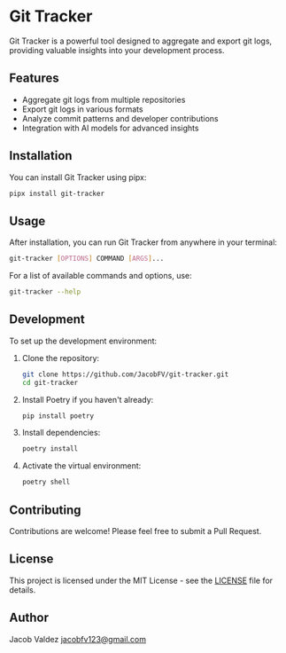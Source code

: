 # Git Tracker

Git Tracker is a powerful tool designed to aggregate and export git logs, providing valuable insights into your development process.

## Features

- Aggregate git logs from multiple repositories
- Export git logs in various formats
- Analyze commit patterns and developer contributions
- Integration with AI models for advanced insights

## Installation

You can install Git Tracker using pipx:

```bash
pipx install git-tracker
```

## Usage

After installation, you can run Git Tracker from anywhere in your terminal:

```bash
git-tracker [OPTIONS] COMMAND [ARGS]...
```

For a list of available commands and options, use:

```bash
git-tracker --help
```

## Development

To set up the development environment:

1. Clone the repository:

   ```bash
   git clone https://github.com/JacobFV/git-tracker.git
   cd git-tracker
   ```

2. Install Poetry if you haven't already:

   ```bash
   pip install poetry
   ```

3. Install dependencies:

   ```bash
   poetry install
   ```

4. Activate the virtual environment:

   ```bash
   poetry shell
   ```

## Contributing

Contributions are welcome! Please feel free to submit a Pull Request.

## License

This project is licensed under the MIT License - see the [LICENSE](LICENSE) file for details.

## Author

Jacob Valdez <jacobfv123@gmail.com>
